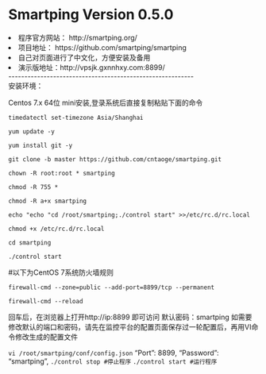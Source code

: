 # Smartping Version 0.5.0
<li>程序官方网站： http://smartping.org/</li>
<li>项目地址： https://github.com/smartping/smartping</li></li>
<li>自己对页面进行了中文化，方便安装及备用</li>
<li>演示版地址：http://vpsjk.gxnnhxy.com:8899/</li>
----------------------------------------------------------
<br>安装环境：</br>
<p>Centos 7.x 64位 mini安装,登录系统后直接复制粘贴下面的命令</p>
<p></p>
<p><code>timedatectl set-timezone Asia/Shanghai</code><code></code></p>
<p><code>yum update -y</code></p>
<p><code>yum install git -y</code></p>
<p><code>git clone -b master https://github.com/cntaoge/smartping.git</code></p>
<p><code>chown -R root:root * smartping</code></p>
<p><code>chmod -R 755 *</code></p>
<p><code>chmod -R a+x smartping</code></p>
<p><code>echo "echo "cd /root/smartping;./control start" >>/etc/rc.d/rc.local</code></p>
<p><code>chmod +x /etc/rc.d/rc.local</code></p>
<p><code>cd smartping</code></p>
<p><code>./control start</code></p>
#以下为CentOS 7系统防火墙规则
<p><code>firewall-cmd --zone=public --add-port=8899/tcp --permanent
<p>firewall-cmd --reload</code>
</p>
回车后，在浏览器上打开http://ip:8899 即可访问
默认密码：smartping
如需要修改默认的端口和密码，请先在监控平台的配置页面保存过一轮配置后，再用VI命令修改生成的配置文件
<p></p>
<code>vi /root/smartping/conf/config.json</code>
“Port”: 8899,
“Password”: “smartping”,
<code>./control stop #停止程序</code>
<code>./control start #运行程序</code>
